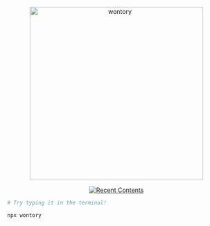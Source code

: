 <div align="center">

[<img src="https://tech-orbit.wontory.dev/api?tech=Typescript,React,Next.js,Tailwind%20CSS&size=500&title=wontory" alt="wontory"
width="400px" />](https://github.com/wontory/tech-orbit)

[![Recent Contents](https://blog.wontory.dev/api/contents/readme)](https://www.wontory.dev/)

</div>

```bash
# Try typing it in the terminal!

npx wontory
```